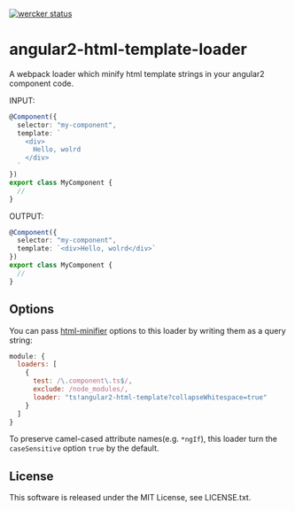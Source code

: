 [![wercker status](https://app.wercker.com/status/884e0b28f553e5715d3b7d61282e271a/s/master "wercker status")](https://app.wercker.com/project/byKey/884e0b28f553e5715d3b7d61282e271a)
# angular2-html-template-loader

A webpack loader which minify html template strings in your angular2 component code.

INPUT: 

```ts
@Component({
  selector: "my-component",
  template: `
    <div>
      Hello, wolrd
    </div>
  `
})
export class MyComponent {
  //
}
```

OUTPUT: 

```ts
@Component({
  selector: "my-component",
  template: `<div>Hello, wolrd</div>`
})
export class MyComponent {
  //
}
```

## Options

You can pass [html-minifier](https://github.com/kangax/html-minifier#options-quick-reference) options to this loader by writing them as a query string:

```js
module: {
  loaders: [
    {
      test: /\.component\.ts$/,
      exclude: /node_modules/,
      loader: "ts!angular2-html-template?collapseWhitespace=true"
    }
  ]
}
```

To preserve camel-cased attribute names(e.g. `*ngIf`), this loader turn the `caseSensitive` option `true` by the default.

## License
This software is released under the MIT License, see LICENSE.txt.

